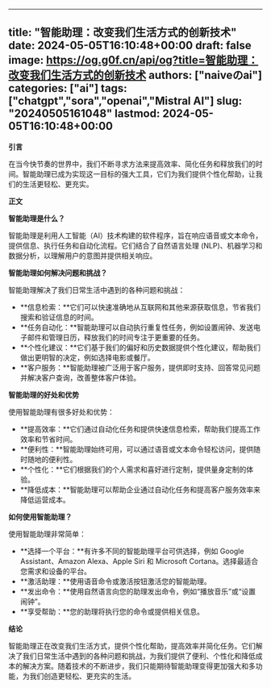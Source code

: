 
---
title: "智能助理：改变我们生活方式的创新技术"
date: 2024-05-05T16:10:48+00:00
draft: false
image: https://og.g0f.cn/api/og?title=智能助理：改变我们生活方式的创新技术
authors: ["naiveのai"]
categories: ["ai"]
tags: ["chatgpt","sora","openai","Mistral AI"]
slug: "20240505161048"
lastmod: 2024-05-05T16:10:48+00:00
---
**引言**

在当今快节奏的世界中，我们不断寻求方法来提高效率、简化任务和释放我们的时间。智能助理已成为实现这一目标的强大工具，它们为我们提供个性化帮助，让我们的生活更轻松、更充实。

**正文**

**智能助理是什么？**

智能助理是利用人工智能（AI）技术构建的软件程序，旨在响应语音或文本命令，提供信息、执行任务和自动化流程。它们结合了自然语言处理 (NLP)、机器学习和数据分析，以理解用户的意图并提供相关响应。

**智能助理如何解决问题和挑战？**

智能助理解决了我们日常生活中遇到的各种问题和挑战：

- **信息检索：**它们可以快速准确地从互联网和其他来源获取信息，节省我们搜索和验证信息的时间。
- **任务自动化：**智能助理可以自动执行重复性任务，例如设置闹钟、发送电子邮件和管理日历，释放我们的时间专注于更重要的任务。
- **个性化建议：**它们基于我们的偏好和历史数据提供个性化建议，帮助我们做出更明智的决定，例如选择电影或餐厅。
- **客户服务：**智能助理被广泛用于客户服务，提供即时支持、回答常见问题并解决客户查询，改善整体客户体验。

**智能助理的好处和优势**

使用智能助理有很多好处和优势：

- **提高效率：**它们通过自动化任务和提供快速信息检索，帮助我们提高工作效率和节省时间。
- **便利性：**智能助理始终可用，可以通过语音或文本命令轻松访问，提供随时随地的便利性。
- **个性化：**它们根据我们的个人需求和喜好进行定制，提供量身定制的体验。
- **降低成本：**智能助理可以帮助企业通过自动化任务和提高客户服务效率来降低运营成本。

**如何使用智能助理？**

使用智能助理非常简单：

- **选择一个平台：**有许多不同的智能助理平台可供选择，例如 Google Assistant、Amazon Alexa、Apple Siri 和 Microsoft Cortana。选择最适合您需求和设备的平台。
- **激活助理：**使用语音命令或激活按钮激活您的智能助理。
- **发出命令：**使用自然语言向您的助理发出命令，例如“播放音乐”或“设置闹钟”。
- **享受帮助：**您的助理将执行您的命令或提供相关信息。

**结论**

智能助理正在改变我们生活方式，提供个性化帮助，提高效率并简化任务。它们解决了我们日常生活中遇到的各种问题和挑战，为我们提供了便利、个性化和降低成本的解决方案。随着技术的不断进步，我们只能期待智能助理变得更加强大和多功能，为我们创造更轻松、更充实的生活。